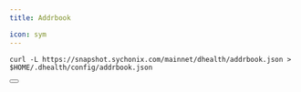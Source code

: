 ```yaml
---
title: Addrbook

icon: sym
---
```


<div class="code-block-wrapper"><!-- Note: Change nodename and $HOME/.binary -->
  <pre><code>curl -L https://snapshot.sychonix.com/mainnet/dhealth/addrbook.json > $HOME/.dhealth/config/addrbook.json</code></pre>
  <button class="copy-btn"><i class="fas fa-copy"></i></button>
</div><!-- Note: Change nodename and $HOME/.binary -->
